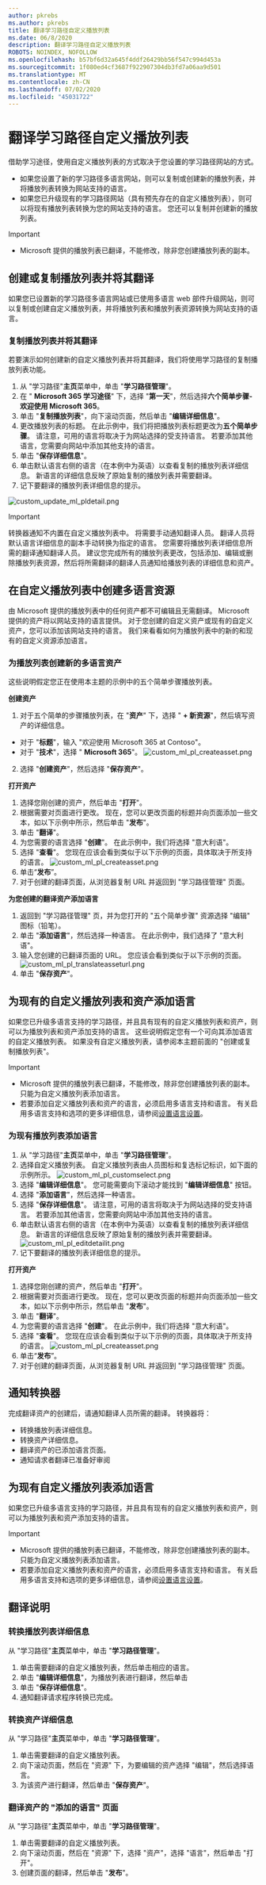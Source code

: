 ```yaml
---
author: pkrebs
ms.author: pkrebs
title: 翻译学习路径自定义播放列表
ms.date: 06/8/2020
description: 翻译学习路径自定义播放列表
ROBOTS: NOINDEX, NOFOLLOW
ms.openlocfilehash: b57bf6d32a645f4ddf26429bb56f547c994d453a
ms.sourcegitcommit: 1f080ed4cf3687f922907304db3fd7a06aa9d501
ms.translationtype: MT
ms.contentlocale: zh-CN
ms.lasthandoff: 07/02/2020
ms.locfileid: "45031722"
---
```

# <a name="translate-learning-pathways-custom-playlists"></a>翻译学习路径自定义播放列表
借助学习途径，使用自定义播放列表的方式取决于您设置的学习路径网站的方式。 

- 如果您设置了新的学习路径多语言网站，则可以复制或创建新的播放列表，并将播放列表转换为网站支持的语言。
- 如果您已升级现有的学习路径网站（具有预先存在的自定义播放列表），则可以将现有播放列表转换为您的网站支持的语言。 您还可以复制并创建新的播放列表。 

> [!IMPORTANT]
> - Microsoft 提供的播放列表已翻译，不能修改，除非您创建播放列表的副本。 

## <a name="create-or-copy-a-playlist-and-have-it-translated"></a>创建或复制播放列表并将其翻译
如果您已设置新的学习路径多语言网站或已使用多语言 web 部件升级网站，则可以复制或创建自定义播放列表，并将播放列表和播放列表资源转换为网站支持的语言。 

### <a name="copy-a-playlist-and-have-it-translated"></a>复制播放列表并将其翻译
若要演示如何创建新的自定义播放列表并将其翻译，我们将使用学习路径的复制播放列表功能。

1.  从 "学习路径"**主页**菜单中，单击 "**学习路径管理**"。 
2.  在 " **Microsoft 365 学习途径**" 下，选择 "**第一天**"，然后选择**六个简单步骤-欢迎使用 Microsoft 365**。 
3. 单击 "**复制播放列表**"，向下滚动页面，然后单击 "**编辑详细信息**"。   
4. 更改播放列表的标题。 在此示例中，我们将把播放列表标题更改为**五个简单步骤**。 请注意，可用的语言将取决于为网站选择的受支持语言。 若要添加其他语言，您需要向网站中添加其他支持的语言。   
5. 单击 "**保存详细信息**"。 
6. 单击默认语言右侧的语言（在本例中为英语）以查看复制的播放列表详细信息。 新语言的详细信息反映了原始复制的播放列表并需要翻译。
7. 记下要翻译的播放列表详细信息的提示。  

![custom_update_ml_pldetail.png](media/custom_update_ml_pldetail.png)

> [!IMPORTANT]
> 转换器通知不内置在自定义播放列表中。 将需要手动通知翻译人员。 翻译人员将默认语言详细信息的副本手动转换为指定的语言。 您需要将播放列表详细信息所需的翻译通知翻译人员。 建议您完成所有的播放列表更改，包括添加、编辑或删除播放列表资源，然后将所需翻译的翻译人员通知给播放列表的详细信息和资产。

## <a name="create-multilingual-assets-in-a-custom-playlist"></a>在自定义播放列表中创建多语言资源
由 Microsoft 提供的播放列表中的任何资产都不可编辑且无需翻译。 Microsoft 提供的资产将以网站支持的语言提供。 对于您创建的自定义资产或现有的自定义资产，您可以添加该网站支持的语言。  我们来看看如何为播放列表中的新的和现有的自定义资源添加语言。 

### <a name="create-a-new-multilingual-asset-for-a-playlist"></a>为播放列表创建新的多语言资产
这些说明假定您正在使用本主题的示例中的五个简单步骤播放列表。 

**创建资产**
1. 对于五个简单的步骤播放列表，在 "**资产**" 下，选择 " **+ 新资源**"，然后填写资产的详细信息。 
- 对于 "**标题**"，输入 "欢迎使用 Microsoft 365 at Contoso"。 
- 对于 "**技术**"，选择 " **Microsoft 365**"。
![custom_ml_pl_createasset.png](media/custom_ml_pl_createasset.png)
2. 选择 "**创建资产**"，然后选择 "**保存资产**"。

**打开资产**
1. 选择您刚创建的资产，然后单击 "**打开**"。  
2. 根据需要对页面进行更改。 现在，您可以更改页面的标题并向页面添加一些文本，如以下示例中所示，然后单击 "**发布**"。 
3. 单击 "**翻译**"。
4. 为您需要的语言选择 "**创建**"。 在此示例中，我们将选择 "意大利语"。
5. 选择 "**查看**"。 您现在应该会看到类似于以下示例的页面，具体取决于所支持的语言。
![custom_ml_pl_createasset.png](media/custom_ml_pl_createasset.png)
6. 单击“**发布**”。
7. 对于创建的翻译页面，从浏览器复制 URL 并返回到 "学习路径管理" 页面。

**为您创建的翻译资产添加语言** 
1. 返回到 "学习路径管理" 页，并为您打开的 "五个简单步骤" 资源选择 "编辑" 图标（铅笔）。 
2. 单击 "**添加语言**"，然后选择一种语言。 在此示例中，我们选择了 "意大利语"。 
3. 输入您创建的已翻译页面的 URL。 您应该会看到类似于以下示例的页面。 
![custom_ml_pl_translateasseturl.png](media/custom_ml_pl_translateasseturl.png)
4. 单击 "**保存资产**"。

## <a name="add-languages-for-existing-custom-playlists-and-assets"></a>为现有的自定义播放列表和资产添加语言
如果您已升级多语言支持的学习路径，并且具有现有的自定义播放列表和资产，则可以为播放列表和资产添加支持的语言。 这些说明假定您有一个可向其添加语言的自定义播放列表。 如果没有自定义播放列表，请参阅本主题前面的 "创建或复制播放列表"。 

> [!IMPORTANT]
> - Microsoft 提供的播放列表已翻译，不能修改，除非您创建播放列表的副本。 只能为自定义播放列表添加语言。 
> - 若要添加自定义播放列表和资产的语言，必须启用多语言支持和语言。 有关启用多语言支持和选项的更多详细信息，请参阅[设置语言设置](https://docs.microsoft.com/office365/customlearning/custom_update_ml#set-language-settings)。 

### <a name="to-add-languages-for-an-existing-playlist"></a>为现有播放列表添加语言
1.  从 "学习路径"**主页**菜单中，单击 "**学习路径管理**"。 
2.  选择自定义播放列表。 自定义播放列表由人员图标和复选标记标识，如下面的示例所示。
![custom_ml_pl_customselect.png](media/custom_ml_pl_customselect.png) 
3. 选择 "**编辑详细信息**"。 您可能需要向下滚动才能找到 "**编辑详细信息**" 按钮。   
4. 选择 "**添加语言**"，然后选择一种语言。 
5. 选择 "**保存详细信息**"。
 请注意，可用的语言将取决于为网站选择的受支持语言。 若要添加其他语言，您需要向网站中添加其他支持的语言。   
5. 单击默认语言右侧的语言（在本例中为英语）以查看复制的播放列表详细信息。 新语言的详细信息反映了原始复制的播放列表并需要翻译。
![custom_ml_pl_editdetailit.png](media/custom_ml_pl_editdetailit.png) 
7. 记下要翻译的播放列表详细信息的提示。  

**打开资产**
1. 选择您刚创建的资产，然后单击 "**打开**"。  
2. 根据需要对页面进行更改。 现在，您可以更改页面的标题并向页面添加一些文本，如以下示例中所示，然后单击 "**发布**"。 
3. 单击 "**翻译**"。
4. 为您需要的语言选择 "**创建**"。 在此示例中，我们将选择 "意大利语"。
5. 选择 "**查看**"。 您现在应该会看到类似于以下示例的页面，具体取决于所支持的语言。
![custom_ml_pl_createasset.png](media/custom_ml_pl_createasset.png)
6. 单击“**发布**”。
7. 对于创建的翻译页面，从浏览器复制 URL 并返回到 "学习路径管理" 页面。

## <a name="notify-the-translator"></a>通知转换器
完成翻译资产的创建后，请通知翻译人员所需的翻译。 转换器将：
- 转换播放列表详细信息。
- 转换资产详细信息。
- 翻译资产的已添加语言页面。
- 通知请求者翻译已准备好审阅

## <a name="add-languages-for-an-existing-custom-playlist"></a>为现有自定义播放列表添加语言
如果您已升级多语言支持的学习路径，并且具有现有的自定义播放列表和资产，则可以为播放列表和资产添加支持的语言。 

> [!IMPORTANT]
> - Microsoft 提供的播放列表已翻译，不能修改，除非您创建播放列表的副本。 只能为自定义播放列表添加语言。 
> - 若要添加自定义播放列表和资产的语言，必须启用多语言支持和语言。 有关启用多语言支持和选项的更多详细信息，请参阅[设置语言设置](https://docs.microsoft.com/office365/customlearning/custom_update_ml#set-language-settings)。 




## <a name="instructions-for-the-translator"></a>翻译说明

### <a name="translate-playlist-details"></a>转换播放列表详细信息
从 "学习路径"**主页**菜单中，单击 "**学习路径管理**"。 
1. 单击需要翻译的自定义播放列表，然后单击相应的语言。 
2. 单击 "**编辑详细信息**"，为播放列表进行翻译，然后单击 
3. 单击 "**保存详细信息**"。 
4. 通知翻译请求程序转换已完成。 

### <a name="translate-asset-details"></a>转换资产详细信息
从 "学习路径"**主页**菜单中，单击 "**学习路径管理**"。 
1. 单击需要翻译的自定义播放列表。 
2. 向下滚动页面，然后在 "资源" 下，为要编辑的资产选择 "编辑"，然后选择语言。 
3. 为该资产进行翻译，然后单击 "**保存资产**"。  

### <a name="translate-the-added-language-page-for-the-asset"></a>翻译资产的 "添加的语言" 页面
从 "学习路径"**主页**菜单中，单击 "**学习路径管理**"。 
1. 单击需要翻译的自定义播放列表。 
2. 向下滚动页面，然后在 "资源" 下，选择 "资产"，选择 "语言"，然后单击 "打开"。 
3. 创建页面的翻译，然后单击 "**发布**"。   

